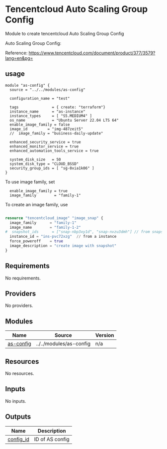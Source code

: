 # Tencentcloud Auto Scaling Group Config

Module to create tencentcloud Auto Scaling Group Config

Auto Scaling Group Config:

Reference: https://www.tencentcloud.com/document/product/377/3579?lang=en&pg=

## usage
```hcl
module "as-config" {
  source = "../../modules/as-config"

  configuration_name = "test"

  tags               = { create: "terraform"}
  instance_name      = "as-instance"
  instance_types     = [ "S5.MEDIUM4" ]
  os_name            = "Ubuntu Server 22.04 LTS 64"
  enable_image_family = false
  image_id         = "img-487zeit5"
  //  image_family = "business-daily-update"

  enhanced_security_service = true
  enhanced_monitor_service = true
  enhanced_automation_tools_service = true

  system_disk_size   = 50
  system_disk_type = "CLOUD_BSSD"
  security_group_ids = [ "sg-0xia1k06" ]
}

```

To use image family, set 

```hcl
  enable_image_family = true
  image_family        = "family-1"

```

To create an image family, use

```terraform

resource "tencentcloud_image" "image_snap" {
  image_family      = "family-1"
  image_name        = "family-1-2"
#  snapshot_ids      = ["snap-nbp3xy1d", "snap-nvzu3dmh"] // from snapshot
  instance_id = "ins-pvc72xzg"  // from a instance
  force_poweroff    = true
  image_description = "create image with snapshot"
}

```

## Requirements

No requirements.

## Providers

No providers.

## Modules

| Name | Source | Version |
|------|--------|---------|
| <a name="module_as-config"></a> [as-config](#module\_as-config) | ../../modules/as-config | n/a |

## Resources

No resources.

## Inputs

No inputs.

## Outputs

| Name | Description |
|------|-------------|
| <a name="output_config_id"></a> [config\_id](#output\_config\_id) | ID of AS config |
